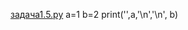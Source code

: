 [задача1.5.py](https://github.com/user-attachments/files/22198731/1.5.py)
a=1
b=2
print('',a,'\n','\n', b)

